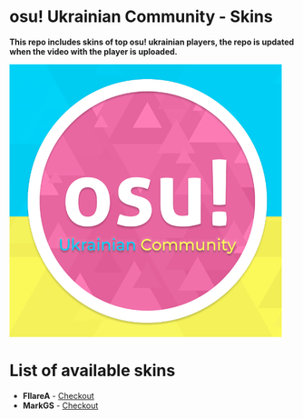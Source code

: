 # osu! Ukrainian Community - Skins
**This repo includes skins of top osu! ukrainian players, the repo is updated when the video with the player is uploaded.**

![A cute kitten](https://raw.githubusercontent.com/Lewui/ukrainian-community-osu-skins/master/assets/logo.png)

# List of available skins

* **FllareA** - [Checkout](https://github.com/Lewui/ukrainian-community-osu-skins/blob/master/FllareA/README.md)
* **MarkGS** - [Checkout](https://github.com/Lewui/ukrainian-community-osu-skins/blob/master/MarkGS/README.md)
